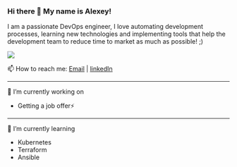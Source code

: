### Hi there 👋 My name is Alexey!

I am a passionate DevOps engineer, I love automating development processes, learning new technologies and implementing tools that help the development team to reduce time to market as much as possible! ;)

<a href="https://github.com/antonkomarev/github-profile-views-counter">
    <img src="https://komarev.com/ghpvc/?username=agermalid&style=for-the-badge">
</a>

📫 How to reach me: [Email](mailto:a.germalid@outlook.com) | [linkedIn](https://www.linkedin.com/in/agermalid/)

---

🔭 I’m currently working on
- Getting a job offer⚡

---

🌱 I’m currently learning
- Kubernetes
- Terraform
- Ansible

<!-- ### Stats

<img alt="Most Used Languages" src="https://github-readme-stats.vercel.app/api/top-langs/?username=agermalid&layout=compact&langs_count=10)](https://github.com/agermalid%22"/>
<img alt="Alexey’s GitHub Stats" src="https://github-readme-stats.vercel.app/api?username=agermalid&show_icons=true&hide-border=true"/>
<img alt="Stats Card" src="https://github-readme-streak-stats.herokuapp.com/?user=agermalid">   -->